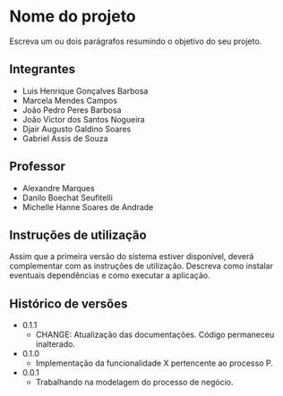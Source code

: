# Nome do projeto

Escreva um ou dois parágrafos resumindo o objetivo do seu projeto.

## Integrantes

* Luis Henrique Gonçalves Barbosa
* Marcela Mendes Campos
* João Pedro Peres Barbosa
* João Victor dos Santos Nogueira 
* Djair Augusto Galdino Soares
* Gabriel Assis de Souza

## Professor

* Alexandre Marques
* Danilo Boechat Seufitelli
* Michelle Hanne Soares de Andrade

## Instruções de utilização

Assim que a primeira versão do sistema estiver disponível, deverá complementar com as instruções de utilização. Descreva como instalar eventuais dependências e como executar a aplicação.

## Histórico de versões

* 0.1.1
    * CHANGE: Atualização das documentações. Código permaneceu inalterado.
* 0.1.0
    * Implementação da funcionalidade X pertencente ao processo P.
* 0.0.1
    * Trabalhando na modelagem do processo de negócio.

